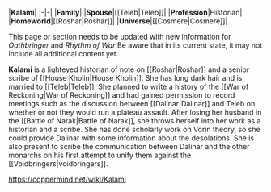 |**Kalami**|
|-|-|
|**Family**|
|**Spouse**|[[Teleb\|Teleb]]|
|**Profession**|Historian|
|**Homeworld**|[[Roshar\|Roshar]]|
|**Universe**|[[Cosmere\|Cosmere]]|

This page or section needs to be updated with new information for *Oathbringer* and *Rhythm of War*!Be aware that in its current state, it may not include all additional content yet.

**Kalami** is a lighteyed historian of note on [[Roshar\|Roshar]] and a senior scribe of [[House Kholin\|House Kholin]]. She has long dark hair and is married to [[Teleb\|Teleb]].
She planned to write a history of the [[War of Reckoning\|War of Reckoning]] and had gained permission to record meetings such as the discussion between [[Dalinar\|Dalinar]] and Teleb on whether or not they would run a plateau assault.
After losing her husband in the [[Battle of Narak\|Battle of Narak]], she throws herself into her work as a historian and a scribe. She has done scholarly work on Vorin theory, so she could provide Dalinar with some information about the desolations. She is also present to scribe the communication between Dalinar and the other monarchs on his first attempt to unify them against the [[Voidbringers\|voidbringers]].



https://coppermind.net/wiki/Kalami